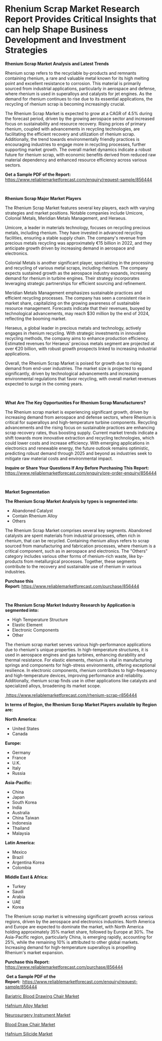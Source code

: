 <p><h1>Rhenium Scrap Market Research Report Provides Critical Insights that can help Shape Business Development and Investment Strategies</h1></p><p><strong>Rhenium Scrap Market Analysis and Latest Trends</strong></p>
<p><p>Rhenium scrap refers to the recyclable by-products and remnants containing rhenium, a rare and valuable metal known for its high melting point and excellent resistance to corrosion. This material is primarily sourced from industrial applications, particularly in aerospace and defense, where rhenium is used in superalloys and catalysts for jet engines. As the demand for rhenium continues to rise due to its essential applications, the recycling of rhenium scrap is becoming increasingly crucial.</p><p>The Rhenium Scrap Market is expected to grow at a CAGR of 4.5% during the forecast period, driven by the growing aerospace sector and increased focus on sustainability and resource recovery. Rising prices of primary rhenium, coupled with advancements in recycling technologies, are facilitating the efficient recovery and utilization of rhenium scrap. Additionally, the trend towards environmentally friendly practices is encouraging industries to engage more in recycling processes, further supporting market growth. The overall market dynamics indicate a robust future for rhenium scrap, with economic benefits derived from reduced raw material dependency and enhanced resource efficiency across various sectors.</p></p>
<p><strong>Get a Sample PDF of the Report:&nbsp;</strong> <a href="https://www.reliablemarketforecast.com/enquiry/request-sample/856444?utm_campaign=1134&utm_medium=2&utm_source=Github&utm_content=ia&utm_term=08112024&utm_id=rhenium-scrap">https://www.reliablemarketforecast.com/enquiry/request-sample/856444</a></p>
<p>&nbsp;</p>
<p><strong>Rhenium Scrap Major Market Players</strong></p>
<p><p>The Rhenium Scrap Market features several key players, each with varying strategies and market positions. Notable companies include Umicore, Colonial Metals, Meridian Metals Management, and Heraeus.</p><p>Umicore, a leader in materials technology, focuses on recycling precious metals, including rhenium. They have invested in advanced recycling facilities, ensuring a stable supply chain. The company's revenue from precious metals recycling was approximately €15 billion in 2022, and they anticipate growth driven by increasing demand in aerospace and electronics.</p><p>Colonial Metals is another significant player, specializing in the processing and recycling of various metal scraps, including rhenium. The company expects sustained growth as the aerospace industry expands, increasing demand for rhenium in turbine engines. Their strategy incorporates leveraging strategic partnerships for efficient sourcing and refinement.</p><p>Meridian Metals Management emphasizes sustainable practices and efficient recycling processes. The company has seen a consistent rise in market share, capitalizing on the growing awareness of sustainable resource management. Forecasts indicate that their revenues, buoyed by technological advancements, may reach $30 million by the end of 2024, reflecting the booming market.</p><p>Heraeus, a global leader in precious metals and technology, actively engages in rhenium recycling. With strategic investments in innovative recycling methods, the company aims to enhance production efficiency. Estimated revenues for Heraeus' precious metals segment are projected at over €20 billion, with robust growth prospects linked to increasing industrial applications.</p><p>Overall, the Rhenium Scrap Market is poised for growth due to rising demand from end-user industries. The market size is projected to expand significantly, driven by technological advancements and increasing environmental regulations that favor recycling, with overall market revenues expected to surge in the coming years.</p></p>
<p>&nbsp;</p>
<p><strong>What Are The Key Opportunities For Rhenium Scrap Manufacturers?</strong></p>
<p><p>The Rhenium scrap market is experiencing significant growth, driven by increasing demand from aerospace and defense sectors, where Rhenium is critical for superalloys and high-temperature turbine components. Recycling advancements and the rising focus on sustainable practices are enhancing scrap recovery rates, thus boosting supply. Current market trends indicate a shift towards more innovative extraction and recycling technologies, which could lower costs and increase efficiency. With emerging applications in electronics and renewable energy, the future outlook remains optimistic, predicting robust demand through 2025 and beyond as industries seek to mitigate raw material costs and environmental impact.</p></p>
<p><strong>Inquire or Share Your Questions If Any Before Purchasing This Report:</strong> <a href="https://www.reliablemarketforecast.com/enquiry/pre-order-enquiry/856444?utm_campaign=1134&utm_medium=2&utm_source=Github&utm_content=ia&utm_term=08112024&utm_id=rhenium-scrap">https://www.reliablemarketforecast.com/enquiry/pre-order-enquiry/856444</a></p>
<p>&nbsp;</p>
<p><strong>Market Segmentation</strong></p>
<p><strong>The Rhenium Scrap Market Analysis by types is segmented into:</strong></p>
<p><ul><li>Abandoned Catalyst</li><li>Contain Rhenium Alloy</li><li>Others</li></ul></p>
<p><p>The Rhenium Scrap Market comprises several key segments. Abandoned catalysts are spent materials from industrial processes, often rich in rhenium, that can be recycled. Containing rhenium alloys refers to scrap sourced from manufacturing and fabrication processes, where rhenium is a critical component, such as in aerospace and electronics. The "Others" category includes various other forms of rhenium-rich waste, like by-products from metallurgical processes. Together, these segments contribute to the recovery and sustainable use of rhenium in various industries.</p></p>
<p><strong>Purchase this Report:&nbsp;</strong><a href="https://www.reliablemarketforecast.com/purchase/856444?utm_campaign=1134&utm_medium=2&utm_source=Github&utm_content=ia&utm_term=08112024&utm_id=rhenium-scrap">https://www.reliablemarketforecast.com/purchase/856444</a></p>
<p>&nbsp;</p>
<p><strong>The Rhenium Scrap Market Industry Research by Application is segmented into:</strong></p>
<p><ul><li>High Temperature Structure</li><li>Elastic Element</li><li>Electronic Components</li><li>Other</li></ul></p>
<p><p>The rhenium scrap market serves various high-performance applications due to rhenium's unique properties. In high-temperature structures, it is used in aerospace engines and gas turbines, enhancing durability and thermal resistance. For elastic elements, rhenium is vital in manufacturing springs and components for high-stress environments, offering exceptional resilience. In electronic components, rhenium contributes to high-frequency and high-temperature devices, improving performance and reliability. Additionally, rhenium scrap finds use in other applications like catalysts and specialized alloys, broadening its market scope.</p></p>
<p><a href="https://www.reliablemarketforecast.com/rhenium-scrap-r856444?utm_campaign=1134&utm_medium=2&utm_source=Github&utm_content=ia&utm_term=08112024&utm_id=rhenium-scrap">&nbsp;https://www.reliablemarketforecast.com/rhenium-scrap-r856444</a></p>
<p><strong>In terms of Region, the Rhenium Scrap Market Players available by Region are:</strong></p>
<p>
    <p> <strong> North America: </strong>
        <ul>
            <li>United States</li>
            <li>Canada</li>
        </ul>
        </p> 
    <p> <strong> Europe: </strong>
        <ul>
            <li>Germany</li>
            <li>France</li>
            <li>U.K.</li>
            <li>Italy</li>
            <li>Russia</li>
        </ul>
        </p> 
    <p> <strong> Asia-Pacific: </strong>
        <ul>
            <li>China</li>
            <li>Japan</li>
            <li>South Korea</li>
            <li>India</li>
            <li>Australia</li>
            <li>China Taiwan</li>
            <li>Indonesia</li>
            <li>Thailand</li>
            <li>Malaysia</li>
        </ul>
        </p> 
    <p> <strong> Latin America: </strong>
        <ul>
            <li>Mexico</li>
            <li>Brazil</li>
            <li>Argentina Korea</li>
            <li>Colombia</li>
        </ul>
        </p> 
    <p> <strong> Middle East & Africa: </strong>
        <ul>
            <li>Turkey</li>
            <li>Saudi</li>
            <li>Arabia</li>
            <li>UAE</li>
            <li>Korea</li>
        </ul>
    </p>
    </p>
<p><p>The Rhenium scrap market is witnessing significant growth across various regions, driven by the aerospace and electronics industries. North America and Europe are expected to dominate the market, with North America holding approximately 35% market share, followed by Europe at 30%. The Asia-Pacific region, particularly China, is emerging rapidly, accounting for 25%, while the remaining 10% is attributed to other global markets. Increasing demand for high-temperature superalloys is propelling Rhenium's market expansion.</p></p>
<p><strong>Purchase this Report: </strong><a href="https://www.reliablemarketforecast.com/purchase/856444?utm_campaign=1134&utm_medium=2&utm_source=Github&utm_content=ia&utm_term=08112024&utm_id=rhenium-scrap">https://www.reliablemarketforecast.com/purchase/856444</a></p>
<p>&nbsp;<strong>Get a Sample PDF of the Report:&nbsp;&nbsp;</strong><a href="https://www.reliablemarketforecast.com/enquiry/request-sample/856444?utm_campaign=1134&utm_medium=2&utm_source=Github&utm_content=ia&utm_term=08112024&utm_id=rhenium-scrap">https://www.reliablemarketforecast.com/enquiry/request-sample/856444</a></p>
<p><strong></strong></p>
<p><p><a href="https://issuu.com/reportprime-2/docs/bariatric-blood-drawing-chair-marke_e2ff4f788ebccd?utm_campaign=1134&utm_medium=2&utm_source=Github&utm_content=ia&utm_term=08112024&utm_id=rhenium-scrap">Bariatric Blood Drawing Chair Market</a></p><p><a href="https://github.com/malika4dt4reta/Market-Research-Report-List-1/blob/main/hafnium-alloy-market.md?utm_campaign=1134&utm_medium=2&utm_source=Github&utm_content=ia&utm_term=08112024&utm_id=rhenium-scrap">Hafnium Alloy Market</a></p><p><a href="https://issuu.com/reportprime-2/docs/neurosurgery-instrument-market-size_c2afbb4f5ce55e?utm_campaign=1134&utm_medium=2&utm_source=Github&utm_content=ia&utm_term=08112024&utm_id=rhenium-scrap">Neurosurgery Instrument Market</a></p><p><a href="https://issuu.com/reportprime-2/docs/blood-draw-chair-market-size-2030.p_1d7b94c7c512c1?utm_campaign=1134&utm_medium=2&utm_source=Github&utm_content=ia&utm_term=08112024&utm_id=rhenium-scrap">Blood Draw Chair Market</a></p><p><a href="https://github.com/karolinec5dqui/Market-Research-Report-List-1/blob/main/hafnium-silicide-market.md?utm_campaign=1134&utm_medium=2&utm_source=Github&utm_content=ia&utm_term=08112024&utm_id=rhenium-scrap">Hafnium Silicide Market</a></p></p>